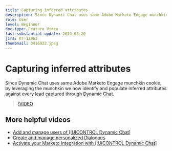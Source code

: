 ```yaml
---
title: Capturing inferred attributes
description: Since Dynamic Chat uses same Adobe Marketo Engage munchkin cookie, by leveraging the munchkin we now identify and populate inferred attributes against every lead captured through Dynamic Chat 
role: User
level: Beginner
doc-type: Feature Video
last-substantial-update: 2023-03-20
jira: KT-12963
thumbnail: 3416922.jpeg
---
```


# Capturing inferred attributes

Since Dynamic Chat uses same Adobe Marketo Engage munchkin cookie, by leveraging the munchkin we now identify and populate inferred attributes against every lead captured through Dynamic Chat.

>[!VIDEO](https://video.tv.adobe.com/v/3416922/?quality=12&learn=on)

## More helpful videos

* [Add and manage users of [!UICONTROL Dynamic Chat] ](user-management.md)
* [Create and manage personalized Dialogues](dialogue-management.md)
* [Activate your Marketo Integration with [!UICONTROL Dynamic Chat] ](marketo-integration.md)
